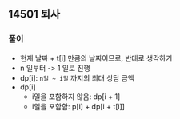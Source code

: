 ## 14501 퇴사

### 풀이
- 현재 날짜 + t[i] 만큼의 날짜이므로, 반대로 생각하기
- n 일부터 -> 1 일로 진행
- dp[i]: `n일 ~ i일` 까지의 최대 상담 금액
- dp[i]
   - i일을 포함하지 않음: dp[i + 1]
   - i일을 포함함: p[i] + dp[i + t[i]]  